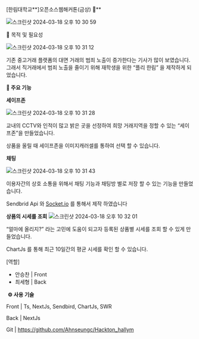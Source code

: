 [한림대학교**]오픈소스웹해커톤(금상) 🥇**

![스크린샷 2024-03-18 오후 10 30 59](https://github.com/Ahnseungc/Hackton_hallym/assets/94547692/169f3471-d180-4f25-8553-b4c71212c868)


**🔎** 목적 및 필요성

![스크린샷 2024-03-18 오후 10 31 12](https://github.com/Ahnseungc/Hackton_hallym/assets/94547692/cc2d0d0f-23a4-4255-9ea2-488b142aef4e)


기존 중고거래 플랫폼의 대면 거래의 범죄 노출이 증가한다는 기사가 많이 보였습니다. 그래서 직거래에서 범죄 노출을 줄이기 위해 재학생을 위한 “플리 한림” 을 제작하게 되었습니다.

**📌 주요 기능**

**세이프존**

![스크린샷 2024-03-18 오후 10 31 28](https://github.com/Ahnseungc/Hackton_hallym/assets/94547692/9cab0484-28b2-4f27-83bd-234bd9b769cb)


교내의 CCTV와 인적이 많고 밝은 곳을 선정하여 희망 거래지역을 정할 수 있는 “세이프존”을 만들었습니다.

상품을 올릴 때 세이프존을 이미지캐러셀를 통하여 선택 할 수 있습니다.

**채팅**

![스크린샷 2024-03-18 오후 10 31 43](https://github.com/Ahnseungc/Hackton_hallym/assets/94547692/d0026f8d-111a-4e0e-b703-4cb01a1df726)


이용자간의 상호 소통을 위해서 채팅 기능과 채팅방 별로 저장 할 수 있는 기능을 만들었습니다.

Sendbrid Api 와 [Socket.io](http://Socket.io) 를 통해서 제작 하였습니다

**상품의 시세를 조회**
![스크린샷 2024-03-18 오후 10 32 01](https://github.com/Ahnseungc/Hackton_hallym/assets/94547692/77105150-7ee8-4b49-a415-c4cac6401b69)



“얼마에 올리지?” 라는 고민에 도움이 되고자 등록된 상품별 시세를 조회 할 수 있게 만들었습니다.

ChartJs 를 통해 최근 10일간의 평균 시세를 확인 할 수 있습니다.

[역할] 

- 안승찬  |  Front
- 최세형  |  Back

 **⚙️ 사용 기술**

Front | Ts, NextJs, Sendbird, ChartJs, SWR

Back | NextJs

Git | https://github.com/Ahnseungc/Hackton_hallym
